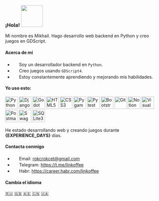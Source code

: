 ### ¡Hola! <img src="https://i.imgur.com/ht1cLtJ.gif" width="70"/>

Mi nombre es Mikhail. Hago desarrollo web backend en Python y creo juegos en GDScript.

#### Acerca de mí

- <img src="https://i.imgur.com/biAglR4.png" width="17" /> Soy un desarrollador backend en `Python`.
- <img src="https://i.imgur.com/r8qzwhR.png" width="17" /> Creo juegos usando `GDScript4`.
- <img src="https://i.imgur.com/Z9qEr2r.png" width="17" /> Estoy constantemente aprendiendo y mejorando mis habilidades.

#### Yo uso esto:

<div class="image-row">
  <img src="https://user-images.githubusercontent.com/25181517/183423507-c056a6f9-1ba8-4312-a350-19bcbc5a8697.png" width="40" alt="Python" title="Python"/>
  <img src="https://github.com/marwin1991/profile-technology-icons/assets/62091613/9bf5650b-e534-4eae-8a26-8379d076f3b4" width="40" alt="Django" title="Django"/>
  <img src="https://user-images.githubusercontent.com/25181517/193427942-3abc320a-1c9e-4316-bac0-cb8b280b669f.png" width="40" alt="Godot" title="Godot"/>
  <img src="https://user-images.githubusercontent.com/25181517/192158954-f88b5814-d510-4564-b285-dff7d6400dad.png" width="40" alt="HTML5" title="HTML5"/>
  <img src="https://user-images.githubusercontent.com/25181517/183898674-75a4a1b1-f960-4ea9-abcb-637170a00a75.png" width="40" alt="CSS3" title="CSS3"/>
  <img src="https://github.com/marwin1991/profile-technology-icons/assets/76012086/cbaed680-d3a4-4693-9de6-23cdf5345928" width="40" alt="Pygame" title="Pygame"/>
  <img src="https://user-images.githubusercontent.com/25181517/184117132-9e89a93b-65fb-47c3-91e7-7d0f99e7c066.png" width="40" alt="Pytest" title="Pytest"/>
  <img src="https://user-images.githubusercontent.com/25181517/183898054-b3d693d4-dafb-4808-a509-bab54cf5de34.png" width="40" alt="Bootstrap" title="Bootstrap"/>
  <img src="https://user-images.githubusercontent.com/25181517/192108372-f71d70ac-7ae6-4c0d-8395-51d8870c2ef0.png" width="40" alt="Git" title="Git"/>
  <img src="https://skillicons.dev/icons?i=notion" width="40" alt="Notion" title="Notion"/>
  <img src="https://user-images.githubusercontent.com/25181517/192108891-d86b6220-e232-423a-bf5f-90903e6887c3.png" width="40" alt="Visual Studio Code" title="Visual Studio Code"/>
  <img src="https://user-images.githubusercontent.com/25181517/192109061-e138ca71-337c-4019-8d42-4792fdaa7128.png" width="40" alt="Postman" title="Postman"/>
  <img src="https://user-images.githubusercontent.com/25181517/186711335-a3729606-5a78-4496-9a36-06efcc74f800.png" width="40" alt="Swagger" title="Swagger"/>
  <img src="https://github.com/marwin1991/profile-technology-icons/assets/136815194/82df4543-236b-4e45-9604-5434e3faab17" width="40" alt="SQLite3" title="SQLite3"/>
</div>

He estado desarrollando web y creando juegos durante **{EXPERIENCE_DAYS}** días.

#### Contacta conmigo

- <img src="https://i.imgur.com/yiInjvC.png" width="17" /> Email: rokcrokcet@gmail.com
- <img src="https://i.imgur.com/5xmWiID.png" width="17" /> Telegram: https://t.me/linkoffee
- <img src="https://i.imgur.com/mCB76Y7.png" width="17" /> Habr: https://career.habr.com/linkoffee

#### Cambia el idioma
[🇷🇺](README.md) [🇬🇧](README_EN.md) [🇦🇪](README_AR.md) [🇨🇳](README_CN.md) [🇺🇦](README_UA.md)